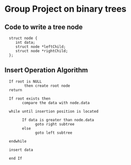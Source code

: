 # Group Project on binary trees
## Code to write a tree node
      struct node {
         int data;   
         struct node *leftChild;
         struct node *rightChild;
      };
## Insert Operation Algorithm
      If root is NULL 
             then create root node
      return

      If root exists then
            compare the data with node.data
   
      while until insertion position is located

            If data is greater than node.data
                  goto right subtree
            else
                  goto left subtree

      endwhile 
   
      insert data
	
      end If 
